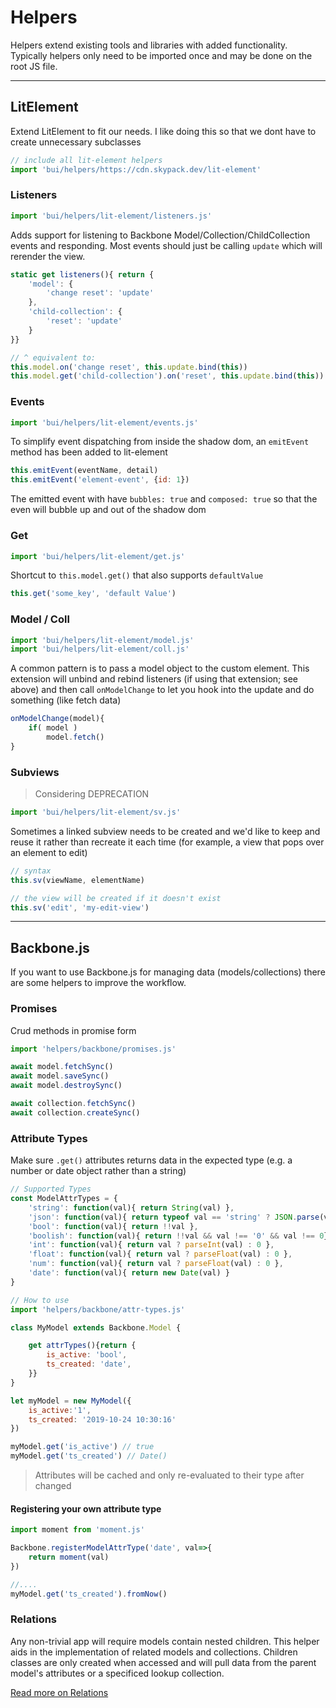 # Helpers

Helpers extend existing tools and libraries with added functionality. Typically helpers only need to be imported once and may be done on the root JS file.

***

## LitElement

Extend LitElement to fit our needs. I like doing this so that we dont have to create unnecessary subclasses

```js
// include all lit-element helpers
import 'bui/helpers/https://cdn.skypack.dev/lit-element'
```

### Listeners

```js
import 'bui/helpers/lit-element/listeners.js'
```

Adds support for listening to Backbone Model/Collection/ChildCollection
events and responding. Most events should just be calling `update` which
will rerender the view.

```javascript
static get listeners(){ return {
    'model': {
        'change reset': 'update'
    },
    'child-collection': {
        'reset': 'update'
    }
}}

// ^ equivalent to:
this.model.on('change reset', this.update.bind(this))
this.model.get('child-collection').on('reset', this.update.bind(this))
```

### Events

```js
import 'bui/helpers/lit-element/events.js'
```

To simplify event dispatching from inside the shadow dom, an `emitEvent`
method has been added to lit-element

```js
this.emitEvent(eventName, detail)
this.emitEvent('element-event', {id: 1})
```

The emitted event with have `bubbles: true` and `composed: true` so that the even
will bubble up and out of the shadow dom

### Get

```js
import 'bui/helpers/lit-element/get.js'
```
Shortcut to `this.model.get()` that also supports `defaultValue`
```js
this.get('some_key', 'default Value')
```

### Model / Coll

```js
import 'bui/helpers/lit-element/model.js'
import 'bui/helpers/lit-element/coll.js'
```

A common pattern is to pass a model object to the custom element. This extension
will unbind and rebind listeners (if using that extension; see above) and then
call `onModelChange` to let you hook into the update and do something (like fetch data)

```js
onModelChange(model){
    if( model )
        model.fetch()
}
```

### Subviews

> Considering DEPRECATION

```js
import 'bui/helpers/lit-element/sv.js'
```

Sometimes a linked subview needs to be created and we'd like to keep
and reuse it rather than recreate it each time (for example, a view
that pops over an element to edit)

```javascript
// syntax
this.sv(viewName, elementName)

// the view will be created if it doesn't exist
this.sv('edit', 'my-edit-view')
```

***

## Backbone.js

If you want to use Backbone.js for managing data (models/collections) there are some helpers
to improve the workflow.

### Promises
Crud methods in promise form
```js
import 'helpers/backbone/promises.js'

await model.fetchSync()
await model.saveSync()
await model.destroySync()

await collection.fetchSync()
await collection.createSync()
```

### Attribute Types
Make sure `.get()` attributes returns data in the expected type (e.g. a number or date object rather than a string)

```js
// Supported Types
const ModelAttrTypes = {
	'string': function(val){ return String(val) },
	'json': function(val){ return typeof val == 'string' ? JSON.parse(val) : val },
	'bool': function(val){ return !!val },
	'boolish': function(val){ return !!val && val !== '0' && val !== 0},
	'int': function(val){ return val ? parseInt(val) : 0 },
	'float': function(val){ return val ? parseFloat(val) : 0 },
	'num': function(val){ return val ? parseFloat(val) : 0 },
	'date': function(val){ return new Date(val) }
}
```

```js
// How to use
import 'helpers/backbone/attr-types.js'

class MyModel extends Backbone.Model {

    get attrTypes(){return {
        is_active: 'bool',
        ts_created: 'date',
    }}
}

let myModel = new MyModel({
    is_active:'1',
    ts_created: '2019-10-24 10:30:16'
})

myModel.get('is_active') // true
myModel.get('ts_created') // Date()
```

> Attributes will be cached and only re-evaluated to their type after changed

#### Registering your own attribute type
```js
import moment from 'moment.js'

Backbone.registerModelAttrType('date', val=>{
    return moment(val)
})

//....
myModel.get('ts_created').fromNow()
```

### Relations
Any non-trivial app will require models contain nested children. This helper aids in the implementation
of related models and collections. Children classes are only created when accessed and will pull data
from the parent model's attributes or a specificed lookup collection.

[Read more on Relations](./backbone/relations/README.md)
